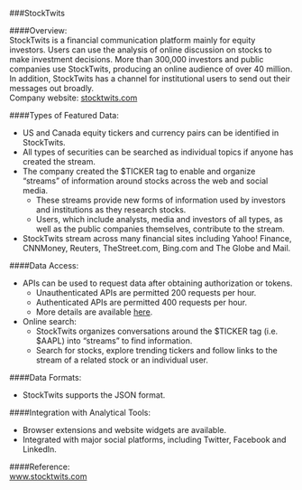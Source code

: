 ###StockTwits    

####Overview:  
StockTwits is a financial communication platform mainly for equity investors.  Users can use the analysis of online discussion on stocks to make investment decisions. More than 300,000 investors and public companies use StockTwits, producing an online audience of over 40 million. In addition, StockTwits has a channel for institutional users to send out their messages out broadly.         
Company website: [stocktwits.com](https://www.stocktwits.com)

####Types of Featured Data:  
- US and Canada equity tickers and currency pairs can be identified in StockTwits.
- All types of securities can be searched as individual topics if anyone has created the stream.
- The company created the $TICKER tag to enable and organize “streams” of information around stocks across the web and social media. 
	- These streams provide new forms of information used by investors and institutions as they research stocks. 
	- Users, which include analysts, media and investors of all types, as well as the public companies themselves, contribute to the stream. 
- StockTwits stream across many financial sites including Yahoo! Finance, CNNMoney, Reuters, TheStreet.com, Bing.com and The Globe and Mail.

####Data Access:  
- 	APIs can be used to request data after obtaining authorization or tokens.
	- Unauthenticated APIs are permitted 200 requests per hour.
	- Authenticated APIs are permitted 400 requests per hour.
	- More details are available [here](http://stocktwits.com/developers/docs/start).
- Online search:
	- StockTwits organizes conversations around the $TICKER tag (i.e. $AAPL) into “streams” to find information. 
	- Search for stocks, explore trending tickers and follow links to the stream of a related stock or an individual user. 

####Data Formats:  
- StockTwits supports the JSON format.  
 
####Integration with Analytical Tools:  
- Browser extensions and website widgets are available.
- Integrated with major social platforms, including Twitter, Facebook and LinkedIn.       

####Reference:  
 www.stocktwits.com
